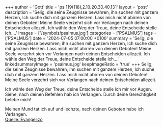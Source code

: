 +++
author = 'Gott'
title = 'ps 119(118),2.10.20.30.40.131'
layout = 'post'
description = 'Selig, die seine Zeugnisse bewahren, ihn suchen mit ganzem Herzen, Ich suche dich mit ganzem Herzen.  Lass mich nicht abirren von deinen Geboten! Meine Seele verzehrt sich vor Verlangen nach deinen Entscheiden allezeit.  Ich wähle den Weg der Treue,  deine Entscheide stelle ich....'
images = ['/symbols/psalmus.jpg']
categories = ['PSALMUS']
tags = ['PSALMUS']
date = '2024-07-05 07:00:00 +0100'
summary = 'Selig, die seine Zeugnisse bewahren, ihn suchen mit ganzem Herzen, Ich suche dich mit ganzem Herzen.  Lass mich nicht abirren von deinen Geboten! Meine Seele verzehrt sich vor Verlangen nach deinen Entscheiden allezeit.  Ich wähle den Weg der Treue,  deine Entscheide stelle ich....'
linkedsummaryImage = 'psalmus.jpg'
keepImageRatio = 'true'
+++
Selig, die seine Zeugnisse bewahren, ihn suchen mit ganzem Herzen,
Ich suche dich mit ganzem Herzen. 
Lass mich nicht abirren von deinen Geboten!
Meine Seele verzehrt sich vor Verlangen nach deinen Entscheiden allezeit.

Ich wähle den Weg der Treue, 
deine Entscheide stelle ich mir vor Augen.<!--more-->
Siehe, nach deinen Befehlen hab ich Verlangen. 
Durch deine Gerechtigkeit belebe mich!

Meinen Mund tat ich auf und lechzte, nach deinen Geboten habe ich Verlangen.<br> [Quelle: Evangelizo](https://evangeliumtagfuertag.org/DE/gospel)